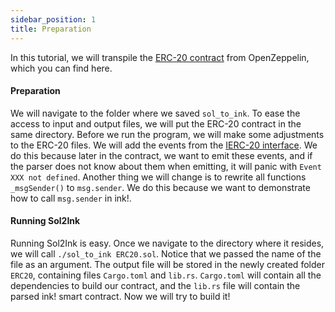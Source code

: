 ```yaml
---
sidebar_position: 1
title: Preparation
---
```


In this tutorial, we will transpile the [ERC-20 contract](https://github.com/OpenZeppelin/openzeppelin-contracts/blob/master/contracts/token/ERC20/ERC20.sol) from OpenZeppelin, which you can find here.

#### Preparation

We will navigate to the folder where we saved `sol_to_ink`. To ease the access to input and output files, we will put the ERC-20 contract in the same directory. Before we run the program, we will make some adjustments to the ERC-20 files. We will add the events from the [IERC-20 interface](https://github.com/OpenZeppelin/openzeppelin-contracts/blob/master/contracts/token/ERC20/IERC20.sol). We do this because later in the contract, we want to emit these events, and if the parser does not know about them when emitting, it will panic with `Event XXX not defined`. Another thing we will change is to rewrite all functions `_msgSender()` to `msg.sender`. We do this because we want to demonstrate how to call `msg.sender` in ink!.

#### Running Sol2Ink

Running Sol2Ink is easy. Once we navigate to the directory where it resides, we will call `./sol_to_ink ERC20.sol`. Notice that we passed the name of the file as an argument. The output file will be stored in the newly created folder `ERC20`, containing files `Cargo.toml` and `lib.rs`. `Cargo.toml` will contain all the dependencies to build our contract, and the `lib.rs` file will contain the parsed ink! smart contract. Now we will try to build it!
